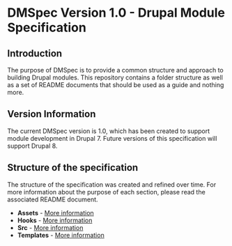 # DMSpec Version 1.0 - Drupal Module Specification

## Introduction
The purpose of DMSpec is to provide a common structure and approach to building
Drupal modules. This repository contains a folder structure as well as a set of
README documents that should be used as a guide and nothing more.

## Version Information
The current DMSpec version is 1.0, which has been created to support module
development in Drupal 7. Future versions of this specification will support
Drupal 8.

## Structure of the specification
The structure of the specification was created and refined over time. For more
information about the purpose of each section, please read the associated
README document.

* **Assets** - [More information](https://github.com/briward/dmspec/blob/develop/assets/README.md)
* **Hooks** - [More information](https://github.com/briward/dmspec/blob/develop/hooks/README.md)
* **Src** - [More information](https://github.com/briward/dmspec/blob/develop/src/README.md)
* **Templates** - [More information](https://github.com/briward/dmspec/blob/develop/templates/README.md)
